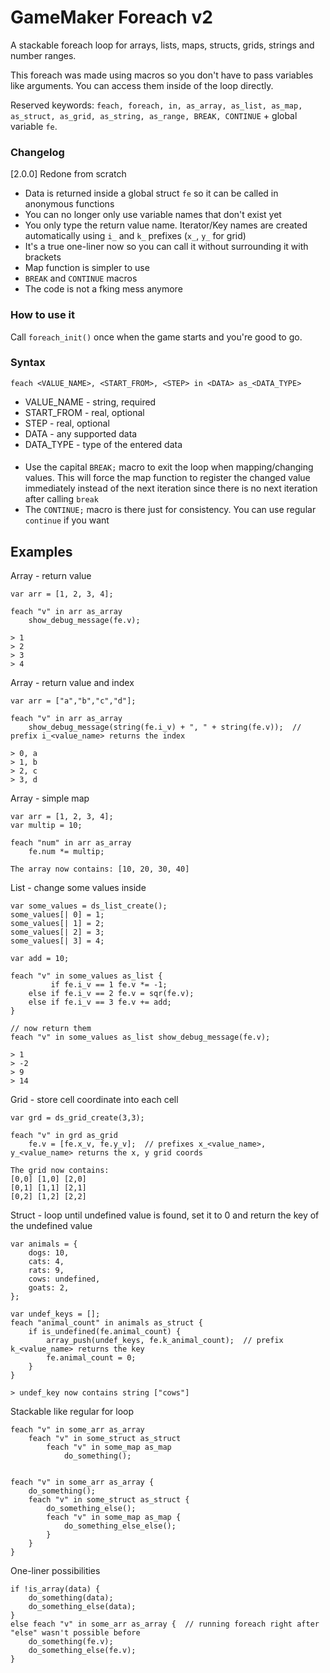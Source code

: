 # GameMaker Foreach v2

A stackable foreach loop for arrays, lists, maps, structs, grids, strings and number ranges.

This foreach was made using macros so you don't have to pass variables like arguments. You can access them inside of the loop directly. 

Reserved keywords: `feach, foreach, in, as_array, as_list, as_map, as_struct, as_grid, as_string, as_range, BREAK, CONTINUE` + global variable `fe`.

### Changelog
[2.0.0] Redone from scratch
- Data is returned inside a global struct `fe` so it can be called in anonymous functions
- You can no longer only use variable names that don't exist yet
- You only type the return value name. Iterator/Key names are created automatically using `i_` and `k_` prefixes (`x_`, `y_` for grid)
- It's a true one-liner now so you can call it without surrounding it with brackets
- Map function is simpler to use
- `BREAK` and `CONTINUE` macros
- The code is not a fking mess anymore

### How to use it
Call `foreach_init()` once when the game starts and you're good to go.

### Syntax
`feach <VALUE_NAME>, <START_FROM>, <STEP> in <DATA> as_<DATA_TYPE>`

- VALUE_NAME - string, required
- START_FROM - real, optional
- STEP - real, optional
- DATA - any supported data
- DATA_TYPE - type of the entered data
####
- Use the capital `BREAK;` macro to exit the loop when mapping/changing values. This will force the map function to register the changed value immediately instead of the next iteration since there is no next iteration after calling `break`
- The `CONTINUE;` macro is there just for consistency. You can use regular `continue` if you want

## Examples
Array - return value
```
var arr = [1, 2, 3, 4];

feach "v" in arr as_array
	show_debug_message(fe.v);
 
> 1
> 2
> 3
> 4
```
Array - return value and index
```
var arr = ["a","b","c","d"];

feach "v" in arr as_array
	show_debug_message(string(fe.i_v) + ", " + string(fe.v));  // prefix i_<value_name> returns the index
 
> 0, a
> 1, b
> 2, c
> 3, d
```
Array - simple map
```
var arr = [1, 2, 3, 4];
var multip = 10;

feach "num" in arr as_array
	fe.num *= multip;

The array now contains: [10, 20, 30, 40]
```
List - change some values inside
```
var some_values = ds_list_create();
some_values[| 0] = 1; 
some_values[| 1] = 2;
some_values[| 2] = 3; 
some_values[| 3] = 4;

var add = 10;

feach "v" in some_values as_list {
	     if fe.i_v == 1 fe.v *= -1;
	else if fe.i_v == 2 fe.v = sqr(fe.v);
	else if fe.i_v == 3 fe.v += add;
}

// now return them
feach "v" in some_values as_list show_debug_message(fe.v);

> 1
> -2
> 9
> 14
```
Grid - store cell coordinate into each cell
```
var grd = ds_grid_create(3,3);

feach "v" in grd as_grid
	fe.v = [fe.x_v, fe.y_v];  // prefixes x_<value_name>, y_<value_name> returns the x, y grid coords

The grid now contains:
[0,0] [1,0] [2,0]
[0,1] [1,1] [2,1]
[0,2] [1,2] [2,2]
```
Struct - loop until undefined value is found, set it to 0 and return the key of the undefined value
```
var animals = {
	dogs: 10,
	cats: 4,
	rats: 9,
	cows: undefined,
	goats: 2,
};

var undef_keys = [];
feach "animal_count" in animals as_struct {
	if is_undefined(fe.animal_count) {
		array_push(undef_keys, fe.k_animal_count);  // prefix k_<value_name> returns the key
		fe.animal_count = 0;
	}
}

> undef_key now contains string ["cows"]
```

Stackable like regular for loop
```
feach "v" in some_arr as_array
	feach "v" in some_struct as_struct
		feach "v" in some_map as_map
			do_something();


feach "v" in some_arr as_array {
	do_something();
	feach "v" in some_struct as_struct {
		do_something_else();
		feach "v" in some_map as_map {
			do_something_else_else();
		}
	}
}
```
One-liner possibilities
```
if !is_array(data) {
	do_something(data);
	do_something_else(data);
}
else feach "v" in some_arr as_array {  // running foreach right after "else" wasn't possible before
	do_something(fe.v);
	do_something_else(fe.v);
}
```

